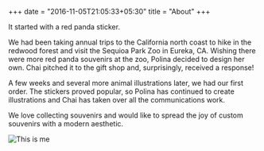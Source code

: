 +++
date = "2016-11-05T21:05:33+05:30"
title = "About"
+++

It started with a red panda sticker. 

We had been taking annual trips to the California north coast to hike in the redwood forest and visit the Sequioa Park Zoo in Eureka, CA. Wishing there were more red panda souvenirs at the zoo, Polina decided to design her own. Chai pitched it to the gift shop and, surprisingly, received a response!

A few weeks and several more animal illustrations later, we had our first order. The stickers proved popular, so Polina has continued to create illustrations and Chai has taken over all the communications work. 

We love collecting souvenirs and would like to spread the joy of custom souvenirs with a modern aesthetic.


![This is me][1]

[1]: /img/business_owners.jpg
